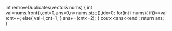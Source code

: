 int removeDuplicates(vector<int>& nums) {
int val=nums.front(),cnt=0,ans=0,n=nums.size(),idx=0;
for(int i:nums){
if(i==val )cnt++;
else{
val=i,cnt=1;
}
ans+=(cnt<=2);
}
cout<<ans<<endl;
return ans;
}